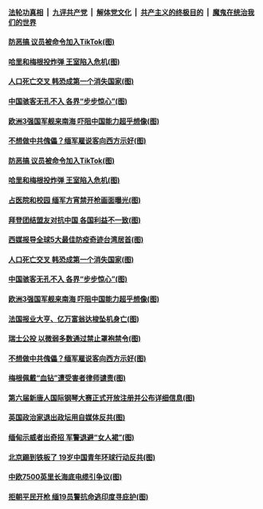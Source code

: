 

####  [法轮功真相](../../../../basic/blob/master/README.md?t=03100201) &nbsp;|&nbsp; [九评共产党](../../../../9ping.md/blob/master/README.md?t=03100201) &nbsp;|&nbsp; [解体党文化](../../../../jtdwh.md/blob/master/README.md?t=03100201)  &nbsp;|&nbsp; [共产主义的终极目的](../../../../gczydzjmd.md/blob/master/README.md?t=03100201) &nbsp;|&nbsp; [魔鬼在统治我们的世界](../../../../mgztzwmdsj.md/blob/master/README.md?t=03100201) 

#### [防恶搞 议员被命令加入TikTok(图)](../pages/p9/965014.md?t=03100201) 

#### [哈里和梅根投炸弹 王室陷入危机(图)](../pages/p9/964999.md?t=03100201) 

#### [人口死亡交叉 韩恐成第一个消失国家(图)](../pages/p9/964896.md?t=03100201) 

#### [中国骇客无孔不入 各界“步步惊心”(图)](../pages/p9/964930.md?t=03100201) 

#### [欧洲3强国军舰来南海 吓阻中国能力超乎想像(图)](../pages/p9/964776.md?t=03100201) 

#### [不想做中共傀儡？缅军雇说客向西方示好(图)](../pages/p9/964780.md?t=03100201) 

#### [防恶搞 议员被命令加入TikTok(图)](../pages/p9/965014.md?t=03100201) 

#### [哈里和梅根投炸弹 王室陷入危机(图)](../pages/p9/964999.md?t=03100201) 


#### [占医院和校园 缅军方宵禁开枪画面曝光(图)](../pages/p9/964901.md?t=03100201) 

#### [拜登团结盟友对抗中国 各国利益不一致(图)](../pages/p9/964945.md?t=03100201) 

#### [西媒报导全球5大最佳防疫奇迹台湾居首(图)](../pages/p9/964941.md?t=03100201) 

#### [人口死亡交叉 韩恐成第一个消失国家(图)](../pages/p9/964896.md?t=03100201) 

#### [中国骇客无孔不入 各界“步步惊心”(图)](../pages/p9/964930.md?t=03100201) 


#### [欧洲3强国军舰来南海 吓阻中国能力超乎想像(图)](../pages/p9/964776.md?t=03100201) 

#### [法国报业大亨、​亿万富翁达梭坠机身亡(图)](../pages/p9/964850.md?t=03100201) 

#### [瑞士公投 以微弱多数通过禁止罩袍禁令(图)](../pages/p9/964848.md?t=03100201) 

#### [不想做中共傀儡？缅军雇说客向西方示好(图)](../pages/p9/964780.md?t=03100201) 

#### [梅根佩戴“血钻”遭受害者律师谴责(图)](../pages/p9/964805.md?t=03100201) 

#### [第六届新唐人国际钢琴大赛正式开放注册并公布详细信息(图)](../pages/p9/964796.md?t=03100201) 

#### [英国政治家退出政坛用自媒体反共(图)](../pages/p9/964787.md?t=03100201) 

#### [缅甸示威者出奇招 军警退避“女人裙”(图)](../pages/p9/964763.md?t=03100201) 

#### [北京踢到铁板了 19岁中国青年环球行动反共(图)](../pages/p9/964673.md?t=03100201) 

#### [中欧7500英里长海底电缆引争议(图)](../pages/p9/964751.md?t=03100201) 

#### [拒朝平民开枪 缅19员警抗命逃印度寻庇护(图)](../pages/p9/964679.md?t=03100201) 

